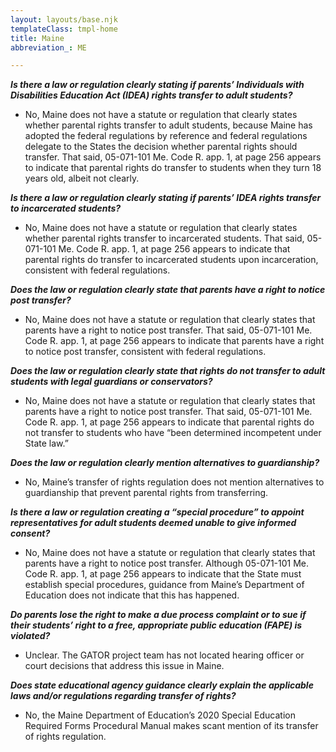 ```yaml
---
layout: layouts/base.njk
templateClass: tmpl-home
title: Maine
abbreviation_: ME

---
```

**_Is there a law or regulation clearly stating if parents’ Individuals with Disabilities Education Act (IDEA) rights transfer to adult students?_**	

* No, Maine does not have a statute or regulation that clearly states whether parental rights transfer to adult students, because Maine has adopted the federal regulations by reference and federal regulations delegate to the States the decision whether parental rights should transfer. That said, 05-071-101 Me. Code R. app. 1, at page 256 appears to indicate that parental rights do transfer to students when they turn 18 years old, albeit not clearly. 

**_Is there a law or regulation clearly stating if parents’ IDEA rights transfer to incarcerated students?_**	

* No, Maine does not have a statute or regulation that clearly states whether parental rights transfer to incarcerated students. That said, 05-071-101 Me. Code R. app. 1, at page 256 appears to indicate that parental rights do transfer to incarcerated students upon incarceration, consistent with federal regulations.

**_Does the law or regulation clearly state that parents have a right to notice post transfer?_**	

* No, Maine does not have a statute or regulation that clearly states that parents have a right to notice post transfer. That said, 05-071-101 Me. Code R. app. 1, at page 256 appears to indicate that parents have a right to notice post transfer, consistent with federal regulations.

**_Does the law or regulation clearly state that rights do not transfer to adult students with legal guardians or conservators?_**	

* No, Maine does not have a statute or regulation that clearly states that parents have a right to notice post transfer. That said, 05-071-101 Me. Code R. app. 1, at page 256 appears to indicate that parental rights do not transfer to students who have “been determined incompetent under State law.”

**_Does the law or regulation clearly mention alternatives to guardianship?_**	

* No, Maine’s transfer of rights regulation does not mention alternatives to guardianship that prevent parental rights from transferring.

**_Is there a law or regulation creating a “special procedure”  to appoint representatives for adult students deemed unable to give informed consent?_** 	

* No, Maine does not have a statute or regulation that clearly states that parents have a right to notice post transfer. Although 05-071-101 Me. Code R. app. 1, at page 256 appears to indicate that the State must establish special procedures, guidance from Maine’s Department of Education does not indicate that this has happened. 

**_Do parents lose the right to make a due process complaint or to sue if their students’ right to a free, appropriate public education (FAPE) is violated?_**

* Unclear. The GATOR project team has not located hearing officer or court decisions that address this issue in Maine.

**_Does state educational agency guidance clearly explain the applicable laws and/or regulations regarding transfer of rights?_**	

* No, the Maine Department of Education’s 2020 Special Education Required Forms Procedural Manual makes scant mention of its transfer of rights regulation.